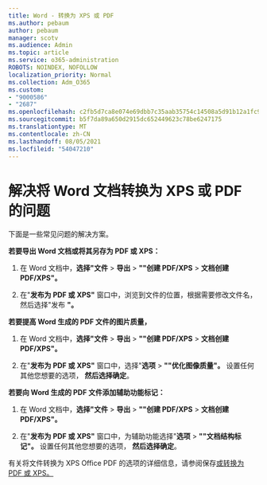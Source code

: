 ```yaml
---
title: Word - 转换为 XPS 或 PDF
ms.author: pebaum
author: pebaum
manager: scotv
ms.audience: Admin
ms.topic: article
ms.service: o365-administration
ROBOTS: NOINDEX, NOFOLLOW
localization_priority: Normal
ms.collection: Adm_O365
ms.custom:
- "9000586"
- "2687"
ms.openlocfilehash: c2fb5d7ca8e074e69dbb7c35aab35754c14508a5d91b12a1fc943fadda242040
ms.sourcegitcommit: b5f7da89a650d2915dc652449623c78be6247175
ms.translationtype: MT
ms.contentlocale: zh-CN
ms.lasthandoff: 08/05/2021
ms.locfileid: "54047210"
---
```

# <a name="resolve-issues-converting-a-word-document-to-xps-or-pdf"></a>解决将 Word 文档转换为 XPS 或 PDF 的问题

下面是一些常见问题的解决方案。 

**若要导出 Word 文档或将其另存为 PDF 或 XPS：**

1. 在 Word 文档中，**选择"文件**  >  **导出**  >  **""创建 PDF/XPS**  >  **文档创建 PDF/XPS"。**

2. 在"**发布为 PDF 或 XPS"** 窗口中，浏览到文件的位置，根据需要修改文件名，然后选择"发布 **"。**

**若要提高 Word 生成的 PDF 文件的图片质量，**

1. 在 Word 文档中，**选择"文件**  >  **导出**  >  **""创建 PDF/XPS**  >  **文档创建 PDF/XPS"。**

2. 在"**发布为 PDF 或 XPS"** 窗口中，选择"**选项**  >  **""优化图像质量"。** 设置任何其他您想要的选项， **然后选择确定**。 

**若要向 Word 生成的 PDF 文件添加辅助功能标记：**
 
1. 在 Word 文档中，**选择"文件**  >  **导出**  >  **""创建 PDF/XPS**  >  **文档创建 PDF/XPS"。**

2. 在"**发布为 PDF 或 XPS"** 窗口中，为辅助功能选择"**选项**  >  **""文档结构标记"。** 设置任何其他您想要的选项， **然后选择确定**。

有关将文件转换为 XPS Office PDF 的选项的详细信息，请参阅保存[或转换为 PDF 或 XPS。](https://support.office.com/article/d85416c5-7d77-4fd6-a216-6f4bf7c7c110)